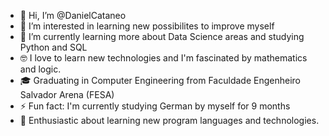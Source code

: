 - 👋 Hi, I’m @DanielCataneo
- 👀 I’m interested in learning new possibilites to improve myself 
- 🌱 I’m currently learning more about Data Science areas and studying Python and SQL 
- 🤓 I love to learn new technologies and I'm fascinated by mathematics and logic.
- 🎓 Graduating in Computer Engineering from Faculdade Engenheiro Salvador Arena (FESA)
- ⚡ Fun fact: I'm currently studying German by myself for 9 months
- 🌱 Enthusiastic about learning new program languages and technologies.
  
<!---
DanielCataneo/DanielCataneo is a ✨ special ✨ repository because its `README.md` (this file) appears on your GitHub profile.
You can click the Preview link to take a look at your changes.
--->
